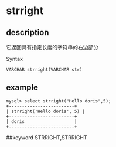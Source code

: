 # strright
## description

它返回具有指定长度的字符串的右边部分

 Syntax

`VARCHAR strright(VARCHAR str)`

## example

```
mysql> select strright("Hello doris",5);
+-------------------------+
| strright('Hello doris', 5) |
+-------------------------+
| doris                   |
+-------------------------+
```
##keyword
STRRIGHT,STRRIGHT
